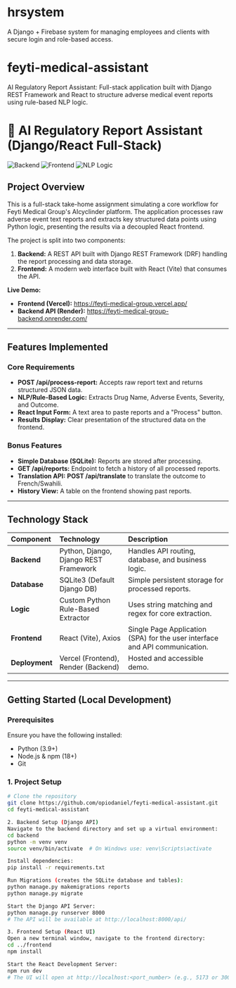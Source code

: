 # hrsystem
A Django + Firebase system for managing employees and clients with secure login and role-based access.



# feyti-medical-assistant
AI Regulatory Report Assistant: Full-stack application built with Django REST Framework and React to structure adverse medical event reports using rule-based NLP logic.



# 🔬 AI Regulatory Report Assistant (Django/React Full-Stack)

![Backend](https://img.shields.io/badge/Backend-Django%20REST%20Framework-green)
![Frontend](https://img.shields.io/badge/Frontend-React%20%26%20Vercel-blue)
![NLP Logic](https://img.shields.io/badge/Logic-Rule--Based%2FPython-informational)

## Project Overview

This is a full-stack take-home assignment simulating a core workflow for Feyti Medical Group's AIcyclinder platform. The application processes raw adverse event text reports and extracts key structured data points using Python logic, presenting the results via a decoupled React frontend.

The project is split into two components:
1.  **Backend:** A REST API built with Django REST Framework (DRF) handling the report processing and data storage.
2.  **Frontend:** A modern web interface built with React (Vite) that consumes the API.

**Live Demo:**
* **Frontend (Vercel):** https://feyti-medical-group.vercel.app/
* **Backend API (Render):** https://feyti-medical-group-backend.onrender.com/

---

## Features Implemented

### Core Requirements
* **POST /api/process-report:** Accepts raw report text and returns structured JSON data.
* **NLP/Rule-Based Logic:** Extracts Drug Name, Adverse Events, Severity, and Outcome.
* **React Input Form:** A text area to paste reports and a "Process" button.
* **Results Display:** Clear presentation of the structured data on the frontend.

### Bonus Features
* **Simple Database (SQLite):** Reports are stored after processing.
* **GET /api/reports:** Endpoint to fetch a history of all processed reports.
* **Translation API:** **POST /api/translate** to translate the outcome to French/Swahili.
* **History View:** A table on the frontend showing past reports.

---

## Technology Stack

| Component | Technology | Description |
| :--- | :--- | :--- |
| **Backend** | Python, Django, Django REST Framework | Handles API routing, database, and business logic. |
| **Database** | SQLite3 (Default Django DB) | Simple persistent storage for processed reports. |
| **Logic** | Custom Python Rule-Based Extractor | Uses string matching and regex for core extraction. |
| **Frontend** | React (Vite), Axios | Single Page Application (SPA) for the user interface and API communication. |
| **Deployment** | Vercel (Frontend), Render (Backend) | Hosted and accessible demo. |

---

## Getting Started (Local Development)

### Prerequisites
Ensure you have the following installed:
* Python (3.9+)
* Node.js & npm (18+)
* Git

### 1. Project Setup
```bash
# Clone the repository
git clone https://github.com/opiodaniel/feyti-medical-assistant.git
cd feyti-medical-assistant

2. Backend Setup (Django API)
Navigate to the backend directory and set up a virtual environment:
cd backend
python -m venv venv
source venv/bin/activate  # On Windows use: venv\Scripts\activate

Install dependencies:
pip install -r requirements.txt

Run Migrations (creates the SQLite database and tables):
python manage.py makemigrations reports
python manage.py migrate

Start the Django API Server:
python manage.py runserver 8000
# The API will be available at http://localhost:8000/api/

3. Frontend Setup (React UI)
Open a new terminal window, navigate to the frontend directory:
cd ../frontend
npm install

Start the React Development Server:
npm run dev
# The UI will open at http://localhost:<port_number> (e.g., 5173 or 3000)

